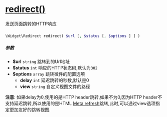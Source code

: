 [redirect()](http://twinh.github.io/widget/api/redirect)
========================================================

发送页面跳转的HTTP响应

### 
```php
\Widget\Redirect redirect( $url [, $status [, $options ] ] )
```

##### 参数
* **$url** `string` 跳转到的Url地址
* **$status** `int` 响应的HTTP状态码,默认为`302`
* **$options** `array` 跳转微件的配置选项
   *  **delay** `int` 延迟跳转的秒数,默认是0
   *  **view** `string` 自定义视图文件的路径


**注意**: 如果delay为0,使用的是HTTP header跳转,如果不为0,因为HTTP header不支持延迟跳转,所以使用的是HTML [Meta refresh](http://en.wikipedia.org/wiki/Meta_refresh)跳转,此时,可以通过view选项指定更加友好的跳转视图.

